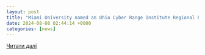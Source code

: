 ```yaml
---
layout: post
title: "Miami University named an Ohio Cyber Range Institute Regional Programming Center | News at Miami University"
date: 2024-08-08 02:44:14 +0000
categories: [news]
---
```


[Читати далі](https://miamioh.edu/cec/news-events/2024/08/miami-university-named-an-ohio-cyber-range-institute-regional-programming-center.html)
